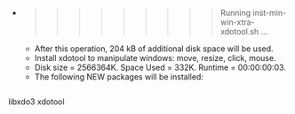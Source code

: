 * >>>>>>>>> Running inst-min-win-xtra-xdotool.sh ...
  * After this operation, 204 kB of additional disk space will be used.
  * Install xdotool to manipulate windows: move, resize, click, mouse.
  * Disk size = 2566364K. Space Used = 332K. Runtime = 00:00:00:03.
  * The following NEW packages will be installed:
  ```bash
libxdo3 xdotool
  ```
